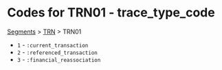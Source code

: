 # Codes for TRN01 - trace_type_code
[Segments](../segments.md) > [TRN](../segments/TRN.md) > TRN01
* `1` - `:current_transaction`
* `2` - `:referenced_transaction`
* `3` - `:financial_reassociation`
